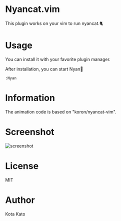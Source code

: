# Nyancat.vim

This plugin works on your vim to run nyancat.🐈

# Usage

You can install it with your favorite plugin manager.

After installation, you can start Nyan🎉
```
:Nyan
```

# Information

The animation code is based on "koron/nyancat-vim".

# Screenshot

![screenshot](https://raw.githubusercontent.com/kato-k/assets/master/render1595597610318.gif)

# License

MIT

# Author

Kota Kato
